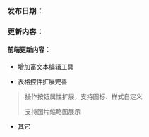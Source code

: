 ### 发布日期：

### 更新内容：

#### 前端更新内容：

* 增加富文本编辑工具
    
* 表格控件扩展完善

> 操作按钮属性扩展，支持图标、样式自定义
>
> 支持图片缩略图展示

* 其它



